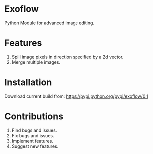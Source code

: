 # Exoflow
Python Module for advanced image editing.

# Features
1. Spill image pixels in direction specified by a 2d vector.
2. Merge multiple images.

# Installation
Download current build from: https://pypi.python.org/pypi/exoflow/0.1

# Contributions
1. Find bugs and issues.
2. Fix bugs and issues.
3. Implement features.
4. Suggest new features.
